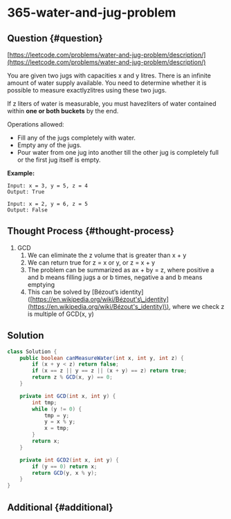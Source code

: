 # 365-water-and-jug-problem

## Question {#question}

[https://leetcode.com/problems/water-and-jug-problem/description/](https://leetcode.com/problems/water-and-jug-problem/description/)

You are given two jugs with capacities x and y litres. There is an infinite amount of water supply available. You need to determine whether it is possible to measure exactlyzlitres using these two jugs.

If z liters of water is measurable, you must havezliters of water contained within **one or both buckets** by the end.

Operations allowed:

* Fill any of the jugs completely with water.
* Empty any of the jugs.
* Pour water from one jug into another till the other jug is completely full or the first jug itself is empty.

**Example:**

```text
Input: x = 3, y = 5, z = 4
Output: True
```

```text
Input: x = 2, y = 6, z = 5
Output: False
```

## Thought Process {#thought-process}

1. GCD
   1. We can eliminate the z volume that is greater than x + y
   2. We can return true for z = x or y, or z = x + y
   3. The problem can be summarized as ax + by = z, where positive a and b means filling jugs a or b times, negative a and b means emptying
   4. This can be solved by \[Bézout’s identity\]\([https://en.wikipedia.org/wiki/Bézout's\_identity](https://en.wikipedia.org/wiki/Bézout's_identity)\), where we check z is multiple of GCD\(x, y\)

## Solution

```java
class Solution {
    public boolean canMeasureWater(int x, int y, int z) {
        if (x + y < z) return false;
        if (x == z || y == z || (x + y) == z) return true;
        return z % GCD(x, y) == 0;
    }

    private int GCD(int x, int y) {
        int tmp;
        while (y != 0) {
            tmp = y;
            y = x % y;
            x = tmp;
        }
        return x;
    }

    private int GCD2(int x, int y) {
        if (y == 0) return x;
        return GCD(y, x % y);
    }
}
```

## Additional {#additional}

